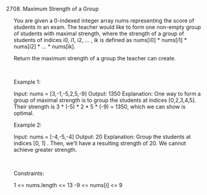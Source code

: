 2708. Maximum Strength of a Group

You are given a 0-indexed integer array nums representing the score of students in an exam. The teacher would like to form one non-empty group of students with maximal strength, where the strength of a group of students of indices i0, i1, i2, ... , ik is defined as nums[i0] * nums[i1] * nums[i2] * ... * nums[ik​].

Return the maximum strength of a group the teacher can create.

 

Example 1:

Input: nums = [3,-1,-5,2,5,-9]
Output: 1350
Explanation: One way to form a group of maximal strength is to group the students at indices [0,2,3,4,5]. Their strength is 3 * (-5) * 2 * 5 * (-9) = 1350, which we can show is optimal.


Example 2:

Input: nums = [-4,-5,-4]
Output: 20
Explanation: Group the students at indices [0, 1] . Then, we’ll have a resulting strength of 20. We cannot achieve greater strength.


 

Constraints:

1 <= nums.length <= 13
-9 <= nums[i] <= 9
